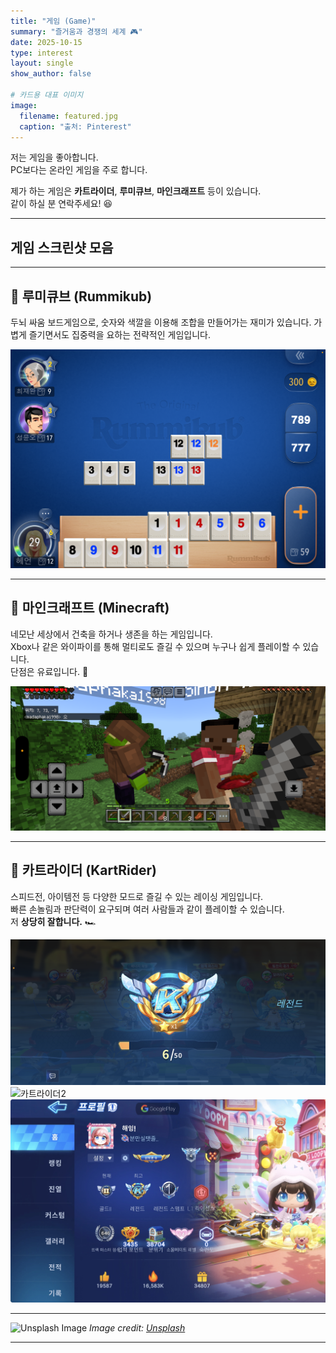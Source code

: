 ```yaml
---
title: "게임 (Game)"
summary: "즐거움과 경쟁의 세계 🎮"
date: 2025-10-15
type: interest
layout: single
show_author: false

# 카드용 대표 이미지
image:
  filename: featured.jpg
  caption: "출처: Pinterest"
---
```


저는 게임을 좋아합니다.  
PC보다는 온라인 게임을 주로 합니다.  

제가 하는 게임은 **카트라이더**, **루미큐브**, **마인크래프트** 등이 있습니다.  
같이 하실 분 연락주세요! 😆

---

## **게임 스크린샷 모음**

---

## 🧩 **루미큐브 (Rummikub)**

두뇌 싸움 보드게임으로, 숫자와 색깔을 이용해 조합을 만들어가는 재미가 있습니다. 가볍게 즐기면서도 집중력을 요하는 전략적인 게임입니다.

<div class="grid grid-cols-2 md:grid-cols-3 gap-4 mt-4">
  <div>
    <img src="game1.jpg" alt="루미큐브1" class="zoomable rounded-xl shadow-md hover:scale-105 transition-transform duration-300 cursor-pointer">
  </div>
</div>

---

## 🧱 **마인크래프트 (Minecraft)**

네모난 세상에서 건축을 하거나 생존을 하는 게임입니다.  
Xbox나 같은 와이파이를 통해 멀티로도 즐길 수 있으며 누구나 쉽게 플레이할 수 있습니다.  
단점은 유료입니다. 💸

<div class="grid grid-cols-2 md:grid-cols-3 gap-4 mt-4">
  <div>
    <img src="game2.jpg" alt="마인크래프트1" class="zoomable rounded-xl shadow-md hover:scale-105 transition-transform duration-300 cursor-pointer">
  </div>
</div>

---

## 🎯 **카트라이더 (KartRider)**

스피드전, 아이템전 등 다양한 모드로 즐길 수 있는 레이싱 게임입니다.  
빠른 손놀림과 판단력이 요구되며 여러 사람들과 같이 플레이할 수 있습니다.  
저 **상당히 잘합니다.** 🏎️

<div class="grid grid-cols-2 md:grid-cols-3 gap-4 mt-4">
  <div>
    <img src="game3.jpg" alt="카트라이더1" class="zoomable rounded-xl shadow-md hover:scale-105 transition-transform duration-300 cursor-pointer">
  </div>

  <div>
    <img src="game4.jpg" alt="카트라이더2" class="zoomable rounded-xl shadow-md hover:scale-105 transition-transform duration-300 cursor-pointer">
  </div>

  <div>
    <img src="game5.jpg" alt="카트라이더3" class="zoomable rounded-xl shadow-md hover:scale-105 transition-transform duration-300 cursor-pointer">
  </div>
</div>

---

![Unsplash Image](https://images.unsplash.com/photo-1493711662062-fa541adb3fc8?ixlib=rb-4.1.0&ixid=M3wxMjA3fDB8MHxzZWFyY2h8OHx8Z2FtZXxlbnwwfHwwfHx8MA%3D%3D&auto=format&fit=crop&q=60&w=500)
_Image credit: [Unsplash](https://unsplash.com)_

---

<!-- 🔍 이미지 클릭 확대 (모달) 효과 추가 -->
<style>
  /* 모달 배경 */
  .modal {
    display: none;
    position: fixed;
    z-index: 100;
    left: 0;
    top: 0;
    width: 100%;
    height: 100%;
    background-color: rgba(0, 0, 0, 0.9);
    justify-content: center;
    align-items: center;
    transition: opacity 0.3s ease;
  }

  /* 모달 안의 이미지 (✅ 크게 확대됨) */
  .modal img {
    max-width: 95%;
    max-height: 95%;
    border-radius: 16px;
    box-shadow: 0 8px 40px rgba(0,0,0,0.5);
    animation: fadeIn 0.25s ease;
  }

  /* 등장 애니메이션 */
  @keyframes fadeIn {
    from {opacity: 0; transform: scale(0.95);}
    to {opacity: 1; transform: scale(1);}
  }

  /* 닫기 버튼 */
  .modal-close {
    position: absolute;
    top: 25px;
    right: 40px;
    color: #fff;
    font-size: 2.5rem;
    cursor: pointer;
    user-select: none;
  }

  .modal-close:hover {
    color: #ff5252;
  }
</style>

<!-- 모달 구조 -->
<div id="imgModal" class="modal" onclick="this.style.display='none'">
  <span class="modal-close">&times;</span>
  <img id="modalImage" alt="확대 이미지">
</div>

<!-- JS: 이미지 클릭 시 확대 -->
<script>
  const modal = document.getElementById("imgModal");
  const modalImg = document.getElementById("modalImage");
  const closeBtn = document.querySelector(".modal-close");

  document.querySelectorAll(".zoomable").forEach(img => {
    img.addEventListener("click", (e) => {
      e.stopPropagation();
      modalImg.src = img.src;
      modal.style.display = "flex";
    });
  });

  closeBtn.addEventListener("click", () => modal.style.display = "none");
  modal.addEventListener("click", () => modal.style.display = "none");
  document.addEventListener("keydown", (e) => {
    if (e.key === "Escape") modal.style.display = "none";
  });
</script>
